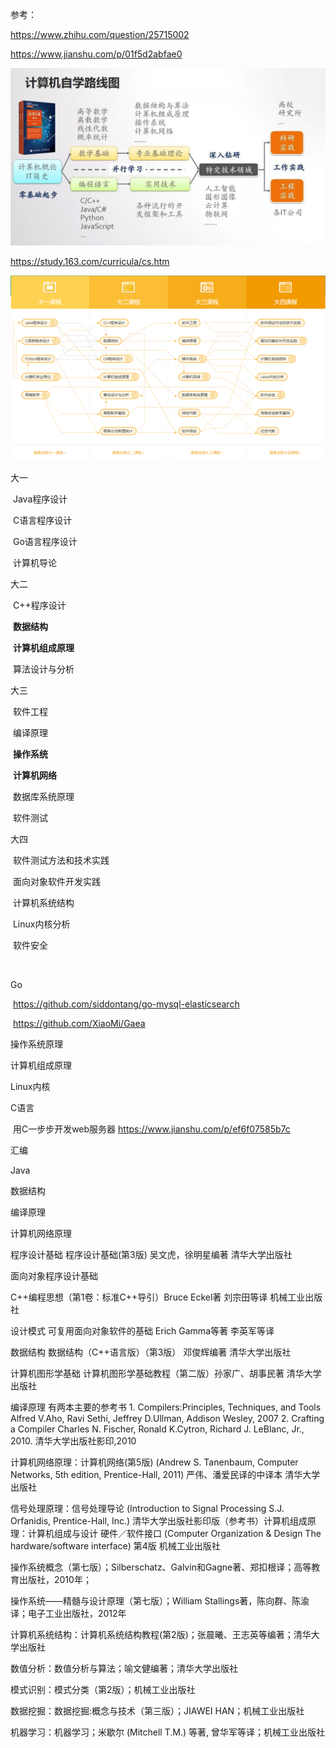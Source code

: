

参考：

https://www.zhihu.com/question/25715002

https://www.jianshu.com/p/01f5d2abfae0



![](os_images\computer_learn.jpg)

https://study.163.com/curricula/cs.htm



![](os_images\computer_learn2.png)



大一

​	Java程序设计

​	C语言程序设计

​	Go语言程序设计

​	计算机导论

大二

​	C++程序设计

​	**数据结构**

​	**计算机组成原理**

​	算法设计与分析

大三

​	软件工程

​	编译原理

​	**操作系统**

​	**计算机网络**

​	数据库系统原理

​	软件测试

大四

​	软件测试方法和技术实践

​	面向对象软件开发实践

​	计算机系统结构

​	Linux内核分析

​	软件安全

​	



Go

​	https://github.com/siddontang/go-mysql-elasticsearch

​	https://github.com/XiaoMi/Gaea

操作系统原理

计算机组成原理

Linux内核

C语言  

​	用C一步步开发web服务器 https://www.jianshu.com/p/ef6f07585b7c

汇编

Java

数据结构 

编译原理

计算机网络原理








程序设计基础 程序设计基础(第3版) 吴文虎，徐明星编著 清华大学出版社

面向对象程序设计基础 

C++编程思想（第1卷：标准C++导引）Bruce Eckel著 刘宗田等译 机械工业出版社 

设计模式 可复用面向对象软件的基础 Erich Gamma等著 李英军等译

数据结构 数据结构（C++语言版）（第3版） 邓俊辉编著 清华大学出版社

计算机图形学基础 计算机图形学基础教程（第二版）孙家广、胡事民著 清华大学出版社



编译原理 有两本主要的参考书 1. Compilers:Principles, Techniques, and Tools  Alfred V.Aho, Ravi Sethi, Jeffrey D.Ullman, Addison Wesley, 2007    2. Crafting a Compiler  Charles N. Fischer, Ronald K.Cytron, Richard J. LeBlanc, Jr., 2010. 清华大学出版社影印,2010

计算机网络原理：计算机网络(第5版) (Andrew S. Tanenbaum, Computer Networks, 5th edition, Prentice-Hall, 2011) 严伟、潘爱民译的中译本 清华大学出版社

信号处理原理：信号处理导论 (Introduction to Signal Processing  S.J. Orfanidis, Prentice-Hall, Inc.) 清华大学出版社影印版（参考书）计算机组成原理：计算机组成与设计 硬件／软件接口 (Computer Organization & Design The hardware/software interface) 第4版 机械工业出版社



操作系统概念（第七版）；Silberschatz、Galvin和Gagne著、郑扣根译；高等教育出版社，2010年； 

操作系统——精髓与设计原理（第七版）；William Stallings著，陈向群、陈渝译；电子工业出版社，2012年

计算机系统结构：计算机系统结构教程(第2版)；张晨曦、王志英等编著；清华大学出版社

数值分析：数值分析与算法；喻文健编著；清华大学出版社

模式识别：模式分类（第2版）；机械工业出版社

数据挖掘：数据挖掘:概念与技术（第三版）；JIAWEI HAN；机械工业出版社

机器学习：机器学习；米歇尔 (Mitchell T.M.) 等著, 曾华军等译；机械工业出版社